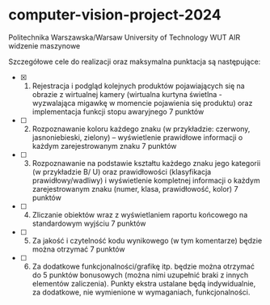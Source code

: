 # computer-vision-project-2024
Politechnika Warszawska/Warsaw University of Technology WUT AIR widzenie maszynowe


Szczegółowe cele do realizacji oraz maksymalna punktacja są następujące:
- [x] 1. Rejestracja   i   podgląd   kolejnych   produktów   pojawiających   się   na   obrazie   z   wirtualnej   kamery (wirtualna kurtyna świetlna - wyzwalająca migawkę w momencie pojawienia się produktu) oraz implementacja funkcji stopu awaryjnego 7 punktów 
- [ ] 2. Rozpoznawanie   koloru   każdego   znaku   (w   przykładzie:   czerwony,   jasnoniebieski,   zielony)   – wyświetlenie prawidłowe informacji o każdym zarejestrowanym znaku 7 punktów 
- [ ] 3. Rozpoznawanie na podstawie kształtu każdego znaku jego kategorii (w przykładzie B/ U) oraz   prawidłowości   (klasyfikacja   prawidłowy/wadliwy)     i  wyświetlenie   kompletnej   informacji   o każdym zarejestrowanym znaku (numer, klasa, prawidłowość, kolor) 7 punktów 
- [ ] 4. Zliczanie   obiektów   wraz   z   wyświetlaniem   raportu   końcowego   na   standardowym   wyjściu  7 punktów 
- [ ] 5. Za   jakość   i   czytelność   kodu   wynikowego   (w   tym   komentarze)   będzie   można   otrzymać  7 punktów
- [ ] 6. Za dodatkowe funkcjonalności/grafikę itp. będzie można otrzymać do 5 punktów bonusowych
(można   nimi   uzupełnić   braki   z   innych   elementów   zaliczenia).   Punkty   ekstra   ustalane   będą
indywidualnie, za dodatkowe, nie wymienione w wymaganiach, funkcjonalności.